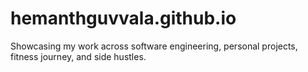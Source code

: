 # hemanthguvvala.github.io
Showcasing my work across software engineering, personal projects, fitness journey, and side hustles.
